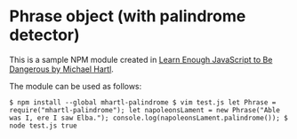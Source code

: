 # Phrase object (with palindrome detector)

This is a sample NPM module created in [Learn Enough JavaScript to Be Dangerous by Michael Hartl](https://www.learnenough.com/javascript-tutorial).

The module can be used as follows:

`$ npm install --global mhartl-palindrome
$ vim test.js
let Phrase = require("mhartl-palindrome");
let napoleonsLament = new Phrase("Able was I, ere I saw Elba.");
console.log(napoleonsLament.palindrome());
$ node test.js
true`